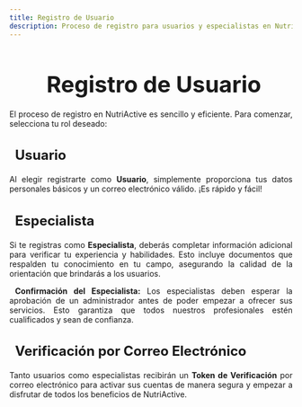 ```yaml
---
title: Registro de Usuario
description: Proceso de registro para usuarios y especialistas en NutriActive.
---
```


<!-- Agregar el enlace a Font Awesome en el head -->
<link href="https://cdnjs.cloudflare.com/ajax/libs/font-awesome/6.5.1/css/all.min.css" rel="stylesheet">

<h1 style="font-size: 2.5rem; font-weight: bold; margin-bottom: 20px; text-align: center;">
  <i class="fas fa-user-plus" style="color: #3498db; margin-right: 10px;"></i>
  Registro de Usuario
</h1>

<p style="text-align: justify;">
  El proceso de registro en NutriActive es sencillo y eficiente. Para comenzar, selecciona tu rol deseado:
</p>

<h3 style="font-size: 1.5rem; font-weight: bold; margin-bottom: 20px; text-align: left;">
  <i class="fas fa-user" style="color: #63a145; margin-right: 10px;"></i> Usuario
</h3>
<p style="text-align: justify;">
  Al elegir registrarte como <strong>Usuario</strong>, simplemente proporciona tus datos personales básicos y un correo electrónico válido. ¡Es rápido y fácil!
</p>

<h3 style="font-size: 1.5rem; font-weight: bold; margin-bottom: 20px; text-align: left;">
  <i class="fas fa-user-md" style="color: #e67e22; margin-right: 10px;"></i> Especialista
</h3>
<p style="text-align: justify;">
  Si te registras como <strong>Especialista</strong>, deberás completar información adicional para verificar tu experiencia y habilidades. Esto incluye documentos que respalden tu conocimiento en tu campo, asegurando la calidad de la orientación que brindarás a los usuarios.
</p>

<p style="text-align: justify;">
  <i class="fas fa-check-circle" style="color: #2ecc71; margin-right: 10px;"></i> <strong>Confirmación del Especialista:</strong> Los especialistas deben esperar la aprobación de un administrador antes de poder empezar a ofrecer sus servicios. Esto garantiza que todos nuestros profesionales estén cualificados y sean de confianza.
</p>

<h3 style="font-size: 1.5rem; font-weight: bold; margin-bottom: 20px; text-align: left;">
  <i class="fas fa-envelope" style="color: #9b59b6; margin-right: 10px;"></i> Verificación por Correo Electrónico
</h3>
<p style="text-align: justify;">
  Tanto usuarios como especialistas recibirán un <strong>Token de Verificación</strong> por correo electrónico para activar sus cuentas de manera segura y empezar a disfrutar de todos los beneficios de NutriActive.
</p>

